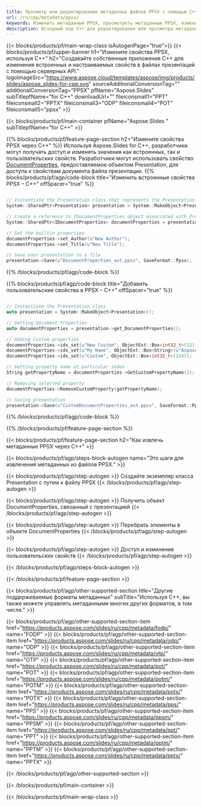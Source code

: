 ```yaml
---
title: Просмотр или редактирование метаданных файлов PPSX с помощью C++
url: /ru/cpp/metadata/ppsx/
keywords: Изменить метаданные PPSX, просмотреть метаданные PPSX, изменить свойства PPSX, просмотреть свойства PPSX
description: Исходный код C++ для редактирования или просмотра метаданных формата PPSX.
---
```


{{< blocks/products/pf/main-wrap-class isAutogenPage="true">}}
{{< blocks/products/pf/upper-banner h1="Измените свойства PPSX, используя C++" h2="Создавайте собственные приложения C++ для изменения встроенных и настраиваемых свойств в файлах презентаций с помощью серверных API." logoImageSrc="https://www.aspose.cloud/templates/aspose/img/products/slides/aspose_slides-for-cpp.svg" sourceAdditionalConversionTag="" additionalConversionTag="PPSX" pfName="Aspose.Slides" subTitlepfName="for C++" downloadUrl="" fileiconsmall1="PPT" fileiconsmall2="PPTX" fileiconsmall3="ODP" fileiconsmall4="POT" fileiconsmall5="ppsx" >}}

{{< blocks/products/pf/main-container pfName="Aspose.Slides " subTitlepfName="for C++" >}}

{{% blocks/products/pf/feature-page-section  h2="Измените свойства PPSX через C++" %}}
Используя Aspose.Slides for C++, разработчики могут получать доступ и изменять значения как встроенных, так и пользовательских свойств. Разработчики могут использовать свойство [DocumentProperties](https://reference.aspose.com/slides/cpp/aspose.slides/documentproperties/), предоставляемое объектом Presentation, для доступа к свойствам документа файла презентации.
{{% blocks/products/pf/agp/code-block title="Изменить встроенные свойства PPSX – C++" offSpacer="true" %}}

```cpp

// Instantiate the Presentation class that represents the Presentation
System::SharedPtr<Presentation> presentation = System::MakeObject<Presentation>(u"presentation.ppsx");

// Create a reference to IDocumentProperties object associated with Presentation
System::SharedPtr<IDocumentProperties> documentProperties = presentation->get_DocumentProperties();

// Set the builtin properties
documentProperties->set_Author(u"New Author");
documentProperties->set_Title(u"New Title");

// Save your presentation to a file
presentation->Save(u"DocumentProperties_out.ppsx", SaveFormat::Ppsx);
```

{{% /blocks/products/pf/agp/code-block %}}

{{% blocks/products/pf/agp/code-block title="Добавить пользовательские свойства в PPSX – C++" offSpacer="true" %}}

```cpp

// Instantiate the Presentation class
auto presentation = System::MakeObject<Presentation>();

// Getting Document Properties
auto documentProperties = presentation->get_DocumentProperties();

// Adding Custom properties
documentProperties->idx_set(u"New Custom", ObjectExt::Box<int32_t>(12));
documentProperties->idx_set(u"My Name", ObjectExt::Box<String>(u"Aspose Metadata Editor"));
documentProperties->idx_set(u"Custom", ObjectExt::Box<int32_t>(124));

// Getting property name at particular index
String getPropertyName = documentProperties->GetCustomPropertyName(2);

// Removing selected property
documentProperties->RemoveCustomProperty(getPropertyName);

// Saving presentation
presentation->Save(u"CustomDocumentProperties_out.ppsx", SaveFormat::Ppsx);
```

{{% /blocks/products/pf/agp/code-block %}}

{{% /blocks/products/pf/feature-page-section %}}

{{< blocks/products/pf/feature-page-section  h2="Как извлечь метаданные PPSX через C++" >}}

{{< blocks/products/pf/agp/steps-block-autogen name="Это шаги для извлечения метаданных из файлов PPSX." >}}

{{< blocks/products/pf/agp/step-autogen >}}
Создайте экземпляр класса Presentation с путем к файлу PPSX
{{< /blocks/products/pf/agp/step-autogen >}}

{{< blocks/products/pf/agp/step-autogen >}}
Получить объект DocumentProperties, связанный с презентацией
{{< /blocks/products/pf/agp/step-autogen >}}

{{< blocks/products/pf/agp/step-autogen >}}
Перебрать элементы в объекте DocumentProperties
{{< /blocks/products/pf/agp/step-autogen >}}

{{< blocks/products/pf/agp/step-autogen >}}
Доступ и изменение пользовательских свойств
{{< /blocks/products/pf/agp/step-autogen >}}

{{< /blocks/products/pf/agp/steps-block-autogen >}}

{{< /blocks/products/pf/feature-page-section >}}

{{< blocks/products/pf/agp/other-supported-section title="Другие поддерживаемые форматы метаданных" subTitle="Используя C++, вы также можете управлять метаданными многих других форматов, в том числе." >}}

{{< blocks/products/pf/agp/other-supported-section-item href="https://products.aspose.com/slides/ru/cpp/metadata/fodp/" name="FODP" >}}
{{< blocks/products/pf/agp/other-supported-section-item href="https://products.aspose.com/slides/ru/cpp/metadata/odp/" name="ODP" >}}
{{< blocks/products/pf/agp/other-supported-section-item href="https://products.aspose.com/slides/ru/cpp/metadata/otp/" name="OTP" >}}
{{< blocks/products/pf/agp/other-supported-section-item href="https://products.aspose.com/slides/ru/cpp/metadata/pot/" name="POT" >}}
{{< blocks/products/pf/agp/other-supported-section-item href="https://products.aspose.com/slides/ru/cpp/metadata/potm/" name="POTM" >}}
{{< blocks/products/pf/agp/other-supported-section-item href="https://products.aspose.com/slides/ru/cpp/metadata/potx/" name="POTX" >}}
{{< blocks/products/pf/agp/other-supported-section-item href="https://products.aspose.com/slides/ru/cpp/metadata/pps/" name="PPS" >}}
{{< blocks/products/pf/agp/other-supported-section-item href="https://products.aspose.com/slides/ru/cpp/metadata/ppsm/" name="PPSM" >}}
{{< blocks/products/pf/agp/other-supported-section-item href="https://products.aspose.com/slides/ru/cpp/metadata/ppt/" name="PPT" >}}
{{< blocks/products/pf/agp/other-supported-section-item href="https://products.aspose.com/slides/ru/cpp/metadata/pptm/" name="PPTM" >}}
{{< blocks/products/pf/agp/other-supported-section-item href="https://products.aspose.com/slides/ru/cpp/metadata/pptx/" name="PPTX" >}}


{{< /blocks/products/pf/agp/other-supported-section >}}

{{< /blocks/products/pf/main-container >}}
    
{{< /blocks/products/pf/main-wrap-class >}}